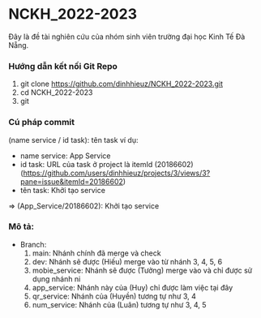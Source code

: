 # NCKH_2022-2023

Đây là đề tài nghiên cứu của nhóm sinh viên trường đại học Kinh Tế Đà Nẵng. 

### Hướng dẫn kết nối Git Repo

1. git clone https://github.com/dinhhieuz/NCKH_2022-2023.git
2. cd NCKH_2022-2023
3. git 

### Cú pháp commit

(name service / id task): tên task
ví dụ: 
  - name service: App Service
  - id task: URL của task ở project là itemId (20186602) (https://github.com/users/dinhhieuz/projects/3/views/3?pane=issue&itemId=20186602)
  - tên task: Khởi tạo service
  
 => (App_Service/20186602): Khởi tạo service
 
 ### Mô tả:
 
  - Branch: 
    1. main: 
      Nhánh chính đã merge và check
    3. dev: 
      Nhánh sẽ được (Hiếu) merge vào từ nhánh 3, 4, 5, 6
    5. mobie_service: 
      Nhánh sẽ được (Tưởng) merge vào và chỉ được sử dụng nhánh ni
    7. app_service: 
      Nhánh này của (Huy) chỉ được làm việc tại đây
    9. qr_service: 
      Nhánh của (Huyền) tương tự như 3, 4
    11. num_service: 
      Nhánh của (Luân) tương tự như 3, 4, 5
  
